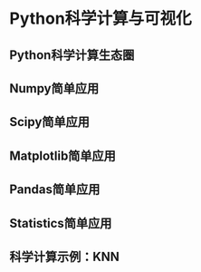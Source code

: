 # Python科学计算与可视化
## Python科学计算生态圈
## Numpy简单应用
## Scipy简单应用
## Matplotlib简单应用
## Pandas简单应用
## Statistics简单应用
## 科学计算示例：KNN
